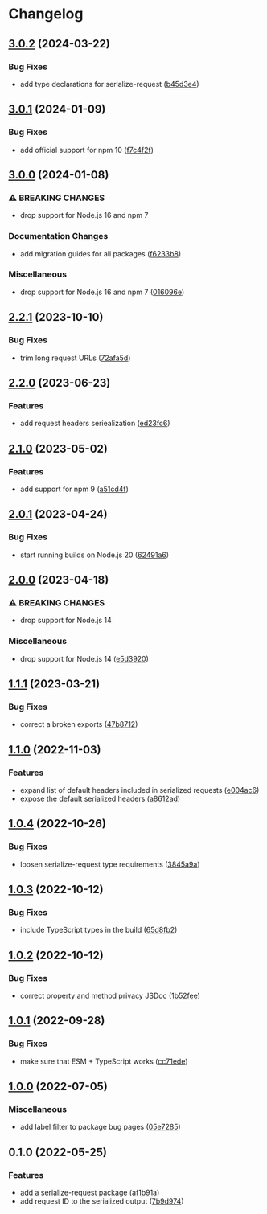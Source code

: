 # Changelog

## [3.0.2](https://github.com/Financial-Times/dotcom-reliability-kit/compare/serialize-request-v3.0.1...serialize-request-v3.0.2) (2024-03-22)


### Bug Fixes

* add type declarations for serialize-request ([b45d3e4](https://github.com/Financial-Times/dotcom-reliability-kit/commit/b45d3e42cda481d898eadebf4aadab0e9b2db823))

## [3.0.1](https://github.com/Financial-Times/dotcom-reliability-kit/compare/serialize-request-v3.0.0...serialize-request-v3.0.1) (2024-01-09)


### Bug Fixes

* add official support for npm 10 ([f7c4f2f](https://github.com/Financial-Times/dotcom-reliability-kit/commit/f7c4f2f4c9358389be7bbcbd3609081eec2246b5))

## [3.0.0](https://github.com/Financial-Times/dotcom-reliability-kit/compare/serialize-request-v2.2.1...serialize-request-v3.0.0) (2024-01-08)


### ⚠ BREAKING CHANGES

* drop support for Node.js 16 and npm 7

### Documentation Changes

* add migration guides for all packages ([f6233b8](https://github.com/Financial-Times/dotcom-reliability-kit/commit/f6233b8ac802a32cad321e43b63420fe6fd979c0))


### Miscellaneous

* drop support for Node.js 16 and npm 7 ([016096e](https://github.com/Financial-Times/dotcom-reliability-kit/commit/016096eab022fa426159ec649a4e32c24eedd568))

## [2.2.1](https://github.com/Financial-Times/dotcom-reliability-kit/compare/serialize-request-v2.2.0...serialize-request-v2.2.1) (2023-10-10)


### Bug Fixes

* trim long request URLs ([72afa5d](https://github.com/Financial-Times/dotcom-reliability-kit/commit/72afa5d8a533306b61ee89fb3f6b9bc2ab93eb26))

## [2.2.0](https://github.com/Financial-Times/dotcom-reliability-kit/compare/serialize-request-v2.1.0...serialize-request-v2.2.0) (2023-06-23)


### Features

* add request headers seriealization ([ed23fc6](https://github.com/Financial-Times/dotcom-reliability-kit/commit/ed23fc6503f6e944ef2456d3de3296e338c91d4c))

## [2.1.0](https://github.com/Financial-Times/dotcom-reliability-kit/compare/serialize-request-v2.0.1...serialize-request-v2.1.0) (2023-05-02)


### Features

* add support for npm 9 ([a51cd4f](https://github.com/Financial-Times/dotcom-reliability-kit/commit/a51cd4fa717c4ec8b5057be694dc99d5459df7db))

## [2.0.1](https://github.com/Financial-Times/dotcom-reliability-kit/compare/serialize-request-v2.0.0...serialize-request-v2.0.1) (2023-04-24)


### Bug Fixes

* start running builds on Node.js 20 ([62491a6](https://github.com/Financial-Times/dotcom-reliability-kit/commit/62491a60b07dfd044a90bb4adeece33c6be00c20))

## [2.0.0](https://github.com/Financial-Times/dotcom-reliability-kit/compare/serialize-request-v1.1.1...serialize-request-v2.0.0) (2023-04-18)


### ⚠ BREAKING CHANGES

* drop support for Node.js 14

### Miscellaneous

* drop support for Node.js 14 ([e5d3920](https://github.com/Financial-Times/dotcom-reliability-kit/commit/e5d392023e23b105049d8b09403b3db7699a37a1))

## [1.1.1](https://github.com/Financial-Times/dotcom-reliability-kit/compare/serialize-request-v1.1.0...serialize-request-v1.1.1) (2023-03-21)


### Bug Fixes

* correct a broken exports ([47b8712](https://github.com/Financial-Times/dotcom-reliability-kit/commit/47b8712edc097cf888faf2bb8445be87b84f219d))

## [1.1.0](https://github.com/Financial-Times/dotcom-reliability-kit/compare/serialize-request-v1.0.4...serialize-request-v1.1.0) (2022-11-03)


### Features

* expand list of default headers included in serialized requests ([e004ac6](https://github.com/Financial-Times/dotcom-reliability-kit/commit/e004ac6ae12437ea0c3258df29b5d41f80c24e08))
* expose the default serialized headers ([a8612ad](https://github.com/Financial-Times/dotcom-reliability-kit/commit/a8612ad88ebe8d18b9795dbcd089ba55c03ec7c3))

## [1.0.4](https://github.com/Financial-Times/dotcom-reliability-kit/compare/serialize-request-v1.0.3...serialize-request-v1.0.4) (2022-10-26)


### Bug Fixes

* loosen serialize-request type requirements ([3845a9a](https://github.com/Financial-Times/dotcom-reliability-kit/commit/3845a9a0c463c0ca281c2dfaf2cbdb0d456c1c41))

## [1.0.3](https://github.com/Financial-Times/dotcom-reliability-kit/compare/serialize-request-v1.0.2...serialize-request-v1.0.3) (2022-10-12)


### Bug Fixes

* include TypeScript types in the build ([65d8fb2](https://github.com/Financial-Times/dotcom-reliability-kit/commit/65d8fb29f0a4e469a2d766ae2f92a67b221c1436))

## [1.0.2](https://github.com/Financial-Times/dotcom-reliability-kit/compare/serialize-request-v1.0.1...serialize-request-v1.0.2) (2022-10-12)


### Bug Fixes

* correct property and method privacy JSDoc ([1b52fee](https://github.com/Financial-Times/dotcom-reliability-kit/commit/1b52fee58f8bd37600f51c93580c0e48765f0d2a))

## [1.0.1](https://github.com/Financial-Times/dotcom-reliability-kit/compare/serialize-request-v1.0.0...serialize-request-v1.0.1) (2022-09-28)


### Bug Fixes

* make sure that ESM + TypeScript works ([cc71ede](https://github.com/Financial-Times/dotcom-reliability-kit/commit/cc71eded6475d73b05771603df0946258600f50e))

## [1.0.0](https://github.com/Financial-Times/dotcom-reliability-kit/compare/serialize-request-v0.1.0...serialize-request-v1.0.0) (2022-07-05)


### Miscellaneous

* add label filter to package bug pages ([05e7285](https://github.com/Financial-Times/dotcom-reliability-kit/commit/05e7285c87ecbad909d86414579e970173af344f))

## 0.1.0 (2022-05-25)


### Features

* add a serialize-request package ([af1b91a](https://github.com/Financial-Times/dotcom-reliability-kit/commit/af1b91a68c410a39063efe0321b59d280543d4e2))
* add request ID to the serialized output ([7b9d974](https://github.com/Financial-Times/dotcom-reliability-kit/commit/7b9d97493029e8e2dfacf07dfaa9c23365e9cb62))
